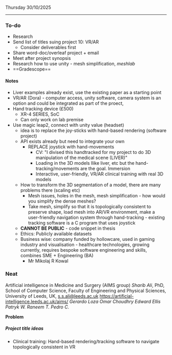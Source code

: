 Thursday 30/10/2025

---
### To-do
- Research
- Send list of titles suing project 10: VR/AR
	- Consider deliverables first
- Share word-doc/overleaf project + email
- Meet after project synopsis
- Research how to use unity - mesh simplification, *meshlab*
- ==Gradescope==
#### Notes
- Liver examples already exist, use the existing paper as a starting point
- VR/AR (Dora)  - computer access, unity software, camera system is an option and could be integrated as part of the proect, 
- Hand tracking device (£500)
	- XR-4 SERIES, SoC
	- Can only work on lab premise
- Use magic leap2, connect with unity value (headset)
	- idea is to replace the joy-sticks with hand-based rendering (software project)
	- API exists already but need to integrate your own 
		- REPLACE joystick with hand-movements
			- CV: "I divised this handtracked for my project to do 3D manipulation of the medical scene (LIVER)"
			- Loading in the 3D models llike liver, etc but the hand-tracking/movements are the goal. Immersion 
			- Interactive, user-friendly, VR/AR clinical training with real 3D models
	- How to transform the 3D segmentation of a model, there are many problems there (scaling etc)
		- Mesh issues, holes in the mesh, mesh simplification - how would you simplify the dense meshes?
		- Take mesh, simplify so that it is topologically consistent to preserve shape, load mesh into AR/VR environment, make a user-friendly navigation system through hand-tracking - existing tracking software is a C program that uses joystick
	- **CANNOT BE PUBLIC** -  code snippet in thesis
	- Ethics: Publicly available datasets
	- Business wise: company funded by hollowcare, used in gaming industry and visualisation - healthcare technologies, growing currently, requires bespoke software engineering and skills, combines SME + Engineering (BA)
		- Mr Mikolaj R Kowal

### Neat
Artificial intelligence in Medicine and Surgery (AIMS group)
*Sharib Ali*, PhD, School of Computer Science, Faculty of Engineering and Physical Sciences, University of Leeds, UK, s.s.ali@leeds.ac.uk https://artificial-intelligence.leeds.ac.uk/aims/
*Gerardo Loza Omar Choudhry*
*Edward Ellis Patryk W.*
*Raneem T. Pedro C.*

**Problem**


##### Project title ideas
- Clinical training: Hand-based rendering/tracking software to navigate topologically consistent in VR